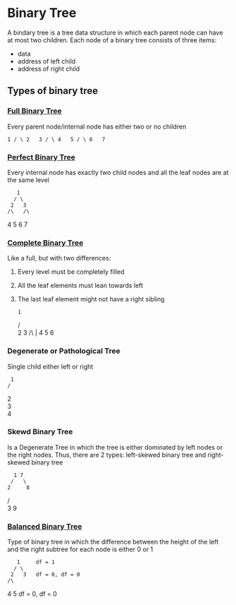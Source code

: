 
# Binary Tree

A bindary tree is a tree data structure in which each parent node can have at most two children. Each node of a binary tree consists of three items:
* data
* address of left child
* address of right child

## Types of binary tree

### [Full Binary Tree](./../tree-binary-full/README.md)
Every parent node/internal node has either two or no children

`
       1
      / \
     2   3
    / \
   4   5
      / \
     6   7
`

### [Perfect Binary Tree](./../tree-binary-perfect/README.md)
Every internal node has exactly two child nodes and all the leaf nodes are at the same level

       1
      / \
     2   3
    /\   /\
   4  5 6  7

### [Complete Binary Tree](./../tree-binary-full/README.md)
Like a full, but with two differences:

1. Every level must be completely filled
2. All the leaf elements must lean towards left
3. The last leaf element might not have a right sibling

       1
      / \
     2   3
    /\   |
   4  5  6  

### Degenerate or Pathological Tree

Single child either left or right

     1
    /
   2
    \
     3
      \
       4

### Skewd Binary Tree
Is a Degenerate Tree in which the tree is either dominated by left nodes or the right nodes. Thus, there are 2 types: left-skewed binary tree and right-skewed binary tree

      1 7
     /   \
    2     8
   /       \
  3         9

### [Balanced Binary Tree](../tree-binary-balanced/README.md)
Type of binary tree in which the difference between the height of the left and the right subtree for each node is either 0 or 1

       1     df = 1
      / \
     2   3   df = 0, df = 0
    /\   
   4  5      df = 0, df = 0



